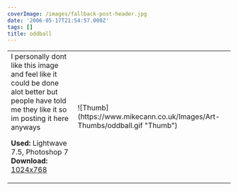```yaml
---
coverImage: /images/fallback-post-header.jpg
date: '2006-05-17T21:54:57.000Z'
tags: []
title: oddball
---
```


<table width="100%" cellspacing="0" cellpadding="0" border="0">
<tr>
<td>I personally dont like this image and feel like it could be done alot better but people have told me they like it so im posting it here anyways

<span style="font-weight: bold">Used:</span> Lightwave 7.5, Photoshop 7
<span style="font-weight: bold">Download:</span> [1024x768](https://www.mikecann.co.uk/Images/Art-Full/oddball.jpg)</td>

<td>![Thumb](https://www.mikecann.co.uk/Images/Art-Thumbs/oddball.gif "Thumb")</td>
</tr>
</table>
